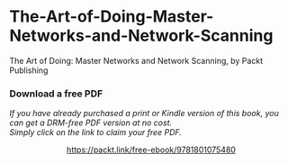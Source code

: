 # The-Art-of-Doing-Master-Networks-and-Network-Scanning
The Art of Doing: Master Networks and Network Scanning, by Packt Publishing
### Download a free PDF

 <i>If you have already purchased a print or Kindle version of this book, you can get a DRM-free PDF version at no cost.<br>Simply click on the link to claim your free PDF.</i>
<p align="center"> <a href="https://packt.link/free-ebook/9781801075480">https://packt.link/free-ebook/9781801075480 </a> </p>